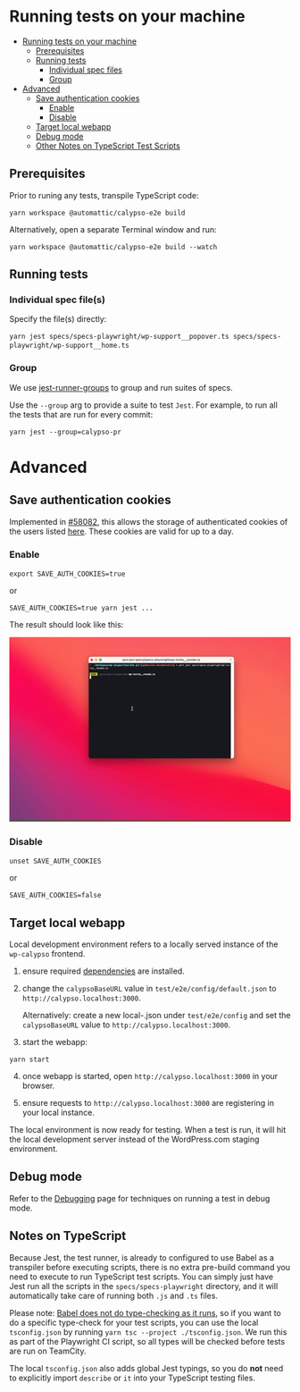 # Running tests on your machine

<!-- TOC -->

- [Running tests on your machine](#running-tests-on-your-machine)
    - [Prerequisites](#prerequisites)
    - [Running tests](#running-tests)
        - [Individual spec files](#individual-spec-files)
        - [Group](#group)
- [Advanced](#advanced)
    - [Save authentication cookies](#save-authentication-cookies)
        - [Enable](#enable)
        - [Disable](#disable)
    - [Target local webapp](#target-local-webapp)
    - [Debug mode](#debug-mode)
    - [Other Notes on TypeScript Test Scripts](#other-notes-on-typescript-test-scripts)

<!-- /TOC -->

## Prerequisites

Prior to runing any tests, transpile TypeScript code:

```
yarn workspace @automattic/calypso-e2e build
```

Alternatively, open a separate Terminal window and run:

```
yarn workspace @automattic/calypso-e2e build --watch
```

## Running tests

### Individual spec file(s)

Specify the file(s) directly:

```
yarn jest specs/specs-playwright/wp-support__popover.ts specs/specs-playwright/wp-support__home.ts
```

### Group

We use [jest-runner-groups](https://github.com/eugene-manuilov/jest-runner-groups) to group and run suites of specs.

Use the `--group` arg to provide a suite to test `Jest`. For example, to run all the tests that are run for every commit:

```
yarn jest --group=calypso-pr
```

# Advanced

## Save authentication cookies

Implemented in [#58082](https://github.com/Automattic/wp-calypso/pull/58082), this allows the storage of authenticated cookies of the users listed [here](https://github.com/Automattic/wp-calypso/blob/trunk/test/e2e/lib/jest/globalSetup.ts#L33). These cookies are valid for up to a day.

### Enable

```
export SAVE_AUTH_COOKIES=true
```

or

```
SAVE_AUTH_COOKIES=true yarn jest ...
```

The result should look like this:

![saved_auth_cookie](resources/saved_auth_cookies.gif)

### Disable

```
unset SAVE_AUTH_COOKIES
```

or

```
SAVE_AUTH_COOKIES=false
```

## Target local webapp

Local development environment refers to a locally served instance of the `wp-calypso` frontend.

1. ensure required [dependencies](setup.md#software-environment#steps) are installed.

2. change the `calypsoBaseURL` value in `test/e2e/config/default.json` to `http://calypso.localhost:3000`.

   Alternatively: create a new local-<name>.json under `test/e2e/config` and set the `calypsoBaseURL` value to `http://calypso.localhost:3000`.

3. start the webapp:

```shell
yarn start
```

4. once webapp is started, open `http://calypso.localhost:3000` in your browser.

5. ensure requests to `http://calypso.localhost:3000` are registering in your local instance.

The local environment is now ready for testing. When a test is run, it will hit the local development server instead of the WordPress.com staging environment.

## Debug mode

Refer to the [Debugging](debugging.md) page for techniques on running a test in debug mode.

## Notes on TypeScript

Because Jest, the test runner, is already to configured to use Babel as a transpiler before executing scripts, there is no extra pre-build command you need to execute to run TypeScript test scripts. You can simply just have Jest run all the scripts in the `specs/specs-playwright` directory, and it will automatically take care of running both `.js` and `.ts` files.

Please note: [Babel does not do type-checking as it runs](https://jestjs.io/docs/getting-started#using-typescript), so if you want to do a specific type-check for your test scripts, you can use the local `tsconfig.json` by running `yarn tsc --project ./tsconfig.json`. We run this as part of the Playwright CI script, so all types will be checked before tests are run on TeamCity.

The local `tsconfig.json` also adds global Jest typings, so you do **not** need to explicitly import `describe` or `it` into your TypeScript testing files.
